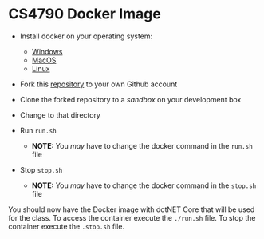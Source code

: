 # CS4790 Docker Image

- Install docker on your operating system:
    - [Windows](https://docs.docker.com/docker-for-windows/)
    - [MacOS](https://docs.docker.com/docker-for-mac/)
    - [Linux](https://docs.docker.com/engine/installation/linux/)
- Fork this [repository](https://github.com/WSU-CS4790/docker) to your own Github account
- Clone the forked repository to a *sandbox* on your development box
- Change to that directory
- Run ```run.sh```
    - **NOTE:** You *may* have to change the docker command in the `run.sh` file

- Stop ```stop.sh```
    - **NOTE:** You *may* have to change the docker command in the `stop.sh` file

You should now have the Docker image with dotNET Core that will be used for the class.  To access the container execute the `./run.sh` file.  To stop the container execute the `.stop.sh` file.
